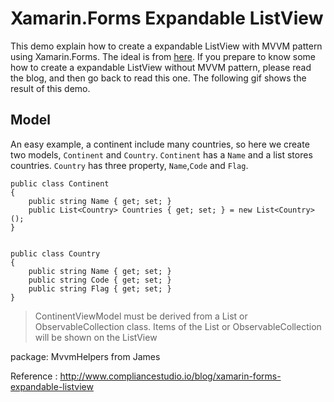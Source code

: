 # Xamarin.Forms Expandable ListView

This demo explain how to create a expandable ListView with MVVM pattern using Xamarin.Forms. The ideal is from [here](http://www.compliancestudio.io/blog/xamarin-forms-expandable-listview). If you prepare to know some how to create a expandable ListView without MVVM pattern, please read the blog, and then go back to read this one. 
The following gif shows the result of this demo.

## Model
An easy example, a continent include many countries, so here we create two models, `Continent` and `Country`. `Continent` has a `Name` and a list stores countries. `Country` has three property, `Name`,`Code` and `Flag`.
``` Csharp
public class Continent  
{
    public string Name { get; set; }
    public List<Country> Countries { get; set; } = new List<Country>();
}


public class Country
{
    public string Name { get; set; }
    public string Code { get; set; }
    public string Flag { get; set; }
}
```






> ContinentViewModel must be derived from a List or ObservableCollection class. Items of the List or ObservableCollection will be shown on the ListView


package:
MvvmHelpers from James






Reference : http://www.compliancestudio.io/blog/xamarin-forms-expandable-listview